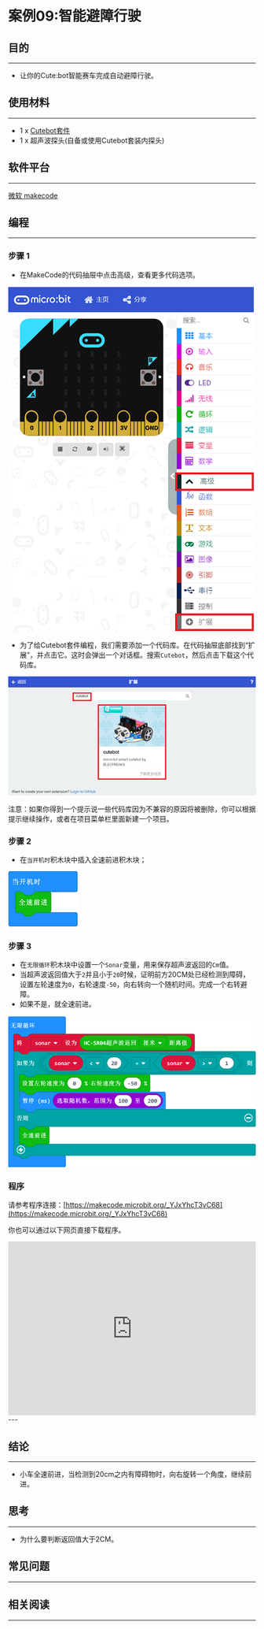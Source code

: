 # 案例09:智能避障行驶

## 目的
---
- 让你的Cute:bot智能赛车完成自动避障行驶。

## 使用材料
---
- 1 x [Cutebot套件](https://item.taobao.com/item.htm?spm=a1z10.3-c-s.w4002-18602834180.23.78b86655ZP5Yg8&id=598365555295)
- 1 x 超声波探头(自备或使用Cutebot套装内探头)

## 软件平台
---
[微软 makecode](https://makecode.microbit.org/#)

## 编程
---
### 步骤 1
- 在MakeCode的代码抽屉中点击高级，查看更多代码选项。

![](./images/cutebot-pk-1.png)

- 为了给Cutebot套件编程，我们需要添加一个代码库。在代码抽屉底部找到“扩展”，并点击它。这时会弹出一个对话框。搜索`Cutebot`，然后点击下载这个代码库。

![](./images/cutebot-pk-11.png)

注意：如果你得到一个提示说一些代码库因为不兼容的原因将被删除，你可以根据提示继续操作，或者在项目菜单栏里面新建一个项目。

### 步骤 2

- 在`当开机时`积木块中插入全速前进积木块；

![](./images/case_09_01.png)

### 步骤 3

- 在`无限循环`积木块中设置一个`Sonar`变量，用来保存超声波返回的`Cm`值。
- 当超声波返回值大于`2`并且小于`20`时候，证明前方20CM处已经检测到障碍，设置左轮速度为`0`，右轮速度`-50`，向右转向一个随机时间。完成一个右转避障。
- 如果不是，就全速前进。

![](./images/case_09_02.png)


### 程序

请参考程序连接：[https://makecode.microbit.org/_YJxYhcT3vC68](https://makecode.microbit.org/_YJxYhcT3vC68)

你也可以通过以下网页直接下载程序。

<div style="position:relative;height:0;padding-bottom:70%;overflow:hidden;">
<iframe style="position:absolute;top:0;left:0;width:100%;height:100%;" src="https://makecode.microbit.org/#pub:https://makecode.microbit.org/_YJxYhcT3vC68" frameborder="0" sandbox="allow-popups allow-forms allow-scripts allow-same-origin">
</iframe>
</div>  
---

## 结论
---
- 小车全速前进，当检测到20cm之内有障碍物时，向右旋转一个角度，继续前进。

## 思考
---
- 为什么要判断返回值大于2CM。

## 常见问题
---
## 相关阅读  
---
